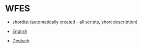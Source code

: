 # WFES

  * [shortlist](shortlist.html) (automatically created - all scripts, short description)
  
  * [English](english.html)
  
  * [Deutsch](deutsch.html)
